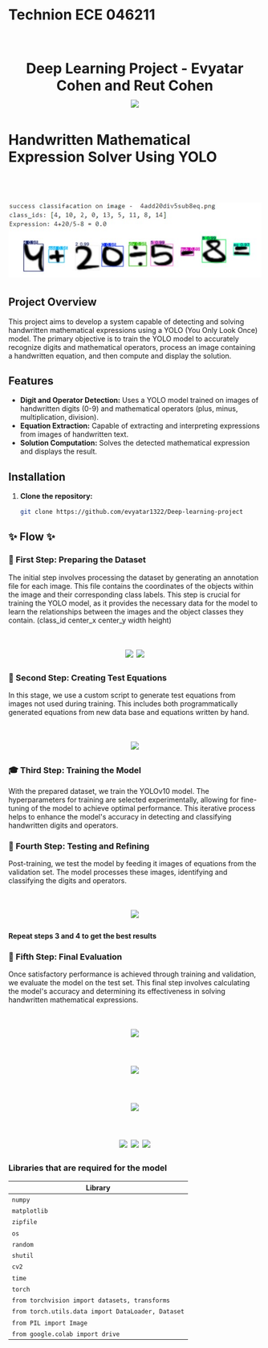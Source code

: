 # Technion ECE 046211

<h1 align="center">
  <br>
 Deep Learning Project -  
  Evyatar Cohen and Reut Cohen 
  <br>
  <img src="https://raw.githubusercontent.com/taldatech/ee046211-deep-learning/main/assets/dl_intro_anim.gif" height="200">
</h1>


# Handwritten Mathematical Expression Solver Using YOLO


<h1 align="center">
  <br>
  <img src="https://github.com/evyatar1322/Deep-learning-project/blob/main/images/detection.jpg" height="150">
  <br>
</h1>

## Project Overview
This project aims to develop a system capable of detecting and solving handwritten mathematical expressions using a YOLO (You Only Look Once) model. The primary objective is to train the YOLO model to accurately recognize digits and mathematical operators, process an image containing a handwritten equation, and then compute and display the solution.

## Features
- **Digit and Operator Detection:** Uses a YOLO model trained on images of handwritten digits (0-9) and mathematical operators (plus, minus, multiplication, division).
- **Equation Extraction:** Capable of extracting and interpreting expressions from images of handwritten text.
- **Solution Computation:** Solves the detected mathematical expression and displays the result.

## Installation
1. **Clone the repository:**
   ```bash
   git clone https://github.com/evyatar1322/Deep-learning-project


## ✨ Flow ✨

### 📂 First Step: Preparing the Dataset
The initial step involves processing the dataset by generating an 
annotation file for each image. This file contains the coordinates 
of the objects within the image and their corresponding class labels. 
This step is crucial for training the YOLO model, as it provides the 
necessary data for the model to learn the relationships between the 
images and the object classes they contain.
(class_id center_x center_y width height)
<h1 align="center">
  <td><img src="https://github.com/evyatar1322/Deep-learning-project/blob/main/images/05Yyjvq9.jpg" height="100"></td>
   <td><img src="https://github.com/evyatar1322/Deep-learning-project/blob/main/images/text05Yyjvq9.jpg" height="100"></td>
</h1>

### 🧩 Second Step: Creating Test Equations
In this stage, we use a custom script to generate test equations from 
images not used during training. This includes both programmatically 
generated equations from new data base and equations written by hand.
<h1 align="center">
  <img src="https://github.com/evyatar1322/Deep-learning-project/blob/main/images/equation.jpg" height="100">
</h1>

### 🎓 Third Step: Training the Model
With the prepared dataset, we train the YOLOv10 model. The hyperparameters 
for training are selected experimentally, allowing for fine-tuning of the 
model to achieve optimal performance. This iterative process helps to 
enhance the model's accuracy in detecting and classifying handwritten 
digits and operators.

### 🧪 Fourth Step: Testing and Refining
Post-training, we test the model by feeding it images of equations from the validation set. 
The model processes these images, identifying and classifying the digits and operators.
<h1 align="center">
  <img src="https://github.com/evyatar1322/Deep-learning-project/blob/main/images/success_readme.jpg" height="100">

#### Repeat steps 3 and 4 to get the best results
</h1>

### 🎯 Fifth Step: Final Evaluation
Once satisfactory performance is achieved through training and validation, 
we evaluate the model on the test set. This final step involves calculating 
the model's accuracy and determining its effectiveness in solving handwritten 
mathematical expressions.
<h1 align="center">
  <img src="https://github.com/evyatar1322/Deep-learning-project/blob/main/images/detection1.jpg" height="100">
  </h1>
  <h1 align="center">
  <img src="https://github.com/evyatar1322/Deep-learning-project/blob/main/images/detection2.jpg" height="100">
  </h1>
  <h1 align="center">
  <img src="https://github.com/evyatar1322/Deep-learning-project/blob/main/images/miss_detection.jpg" height="100">
</h1>

<h1 align="center">
  <tr>
    <td><img src="https://github.com/evyatar1322/Deep-learning-project/blob/main/images/same_data_result.jpg" height="75"></td>
    <td><img src="https://github.com/evyatar1322/Deep-learning-project/blob/main/images/other_data_result.jpg" height="75"></td>
    <td><img src="https://github.com/evyatar1322/Deep-learning-project/blob/main/images/our_result.jpg" height="75"></td>
  </tr>
</h1>



### Libraries that are required for the model

|Library         |
|----------------|
|`numpy`| 
|`matplotlib`|
|`zipfile`|
|`os`|
|`random`| 
|`shutil`| 
|`cv2`| 
|`time`|
|`torch`|
|`from torchvision import datasets, transforms`|
|`from torch.utils.data import DataLoader, Dataset`| 
|`from PIL import Image`| 
|`from google.colab import drive`|
